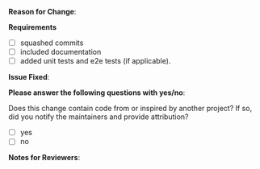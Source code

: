 **Reason for Change**:
<!-- What does this PR improve or fix in AAD Pod Managed Identity? Why is it needed? -->

<!--
**Is this a deployment yaml update?**
If yes, please update the yamls in the [manifest_staging/](https://github.com/Azure/aad-pod-managed-identity/tree/main/manifest_staging/) folder, where we host the staging charts and deployment yamls. All the yaml changes will then be promoted into the released charts folder with the next release.
-->

<!--
**Are you making changes to the Helm chart?**
Helm chart is auto-generated in AAD Pod Managed Identity. If you have any changes in `charts` directory, they will get clobbered when we do a new release. Please see https://github.com/Azure/aad-pod-managed-identity/blob/main/third_party/open-policy-agent/gatekeeper/helmify/static/README.md#contributing-changes for modifying the Helm chart.
-->

**Requirements**

- [ ] squashed commits
- [ ] included documentation
- [ ] added unit tests and e2e tests (if applicable).

**Issue Fixed**:
<!-- If this PR fixes GitHub issue 1234, add "Fixes #1234" to the next line. -->

**Please answer the following questions with yes/no**:

Does this change contain code from or inspired by another project? If so, did you notify the maintainers and provide attribution?

- [ ] yes
- [ ] no

**Notes for Reviewers**:
